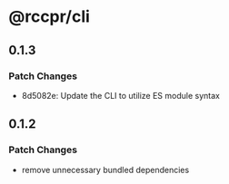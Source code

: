 # @rccpr/cli

## 0.1.3

### Patch Changes

- 8d5082e: Update the CLI to utilize ES module syntax

## 0.1.2

### Patch Changes

- remove unnecessary bundled dependencies
